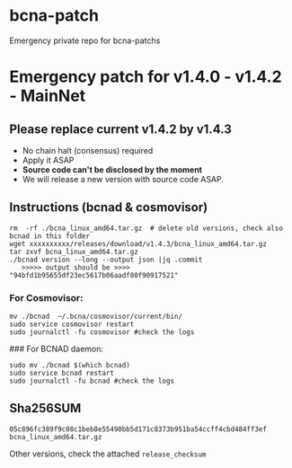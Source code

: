 # bcna-patch
Emergency private repo for bcna-patchs


# Emergency patch for v1.4.0 - v1.4.2 - MainNet

## Please replace current v1.4.2 by v1.4.3
- No chain halt (consensus) required
- Apply it ASAP
- **Source code can't be disclosed by the moment**
- We will release a new version with source code ASAP.

## Instructions (bcnad & cosmovisor) 
```
rm  -rf ./bcna_linux_amd64.tar.gz  # delete old versions, check also bcnad in this folder
wget xxxxxxxxxx/releases/download/v1.4.3/bcna_linux_amd64.tar.gz
tar zxvf bcna_linux_amd64.tar.gz
./bcnad version --long --output json |jq .commit 
   >>>>> output should be >>>> "94bfd1b95655df23ec5617b06aadf80f90917521"
```
### For Cosmovisor:
```
mv ./bcnad  ~/.bcna/cosmovisor/current/bin/
sudo service cosmovisor restart
sudo journalctl -fu cosmovisor #check the logs
```

### For BCNAD daemon:
```
sudo mv ./bcnad $(which bcnad)
sudo service bcnad restart
sudo journalctl -fu bcnad #check the logs
```

## Sha256SUM
`05c896fc389f9c08c1beb8e55490bb5d171c8373b951ba54ccff4cbd484ff3ef bcna_linux_amd64.tar.gz`

Other versions, check the attached `release_checksum`
